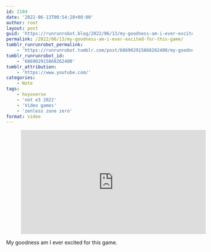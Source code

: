```yaml
---
id: 2104
date: '2022-06-13T00:54:28+00:00'
author: root
layout: post
guid: 'https://runrunrobot.blog/2022/06/13/my-goodness-am-i-ever-excited-for-this-game/'
permalink: /2022/06/13/my-goodness-am-i-ever-excited-for-this-game/
tumblr_runrunrobot_permalink:
    - 'https://runrunrobot.tumblr.com/post/686902915868262400/my-goodness-am-i-ever-excited-for-this-game'
tumblr_runrunrobot_id:
    - '686902915868262400'
tumblr_attribution:
    - 'https://www.youtube.com/'
categories:
    - Note
tags:
    - hoyoverse
    - 'not e3 2022'
    - 'Video games'
    - 'zenless zone zero'
format: video
---
```


<figure class="wp-block-embed is-type-video is-provider-youtube wp-block-embed-youtube wp-embed-aspect-16-9 wp-has-aspect-ratio"><div class="wp-block-embed__wrapper"><iframe allow="accelerometer; autoplay; clipboard-write; encrypted-media; gyroscope; picture-in-picture; web-share" allowfullscreen="" frameborder="0" height="281" loading="lazy" referrerpolicy="strict-origin-when-cross-origin" src="https://www.youtube.com/embed/yDZm1E1jYXw?feature=oembed" title="Zenless Zone Zero Brand New Combat Trailer | 3, 2, 1... 11" width="500"></iframe></div></figure>My goodness am I ever excited for this game.